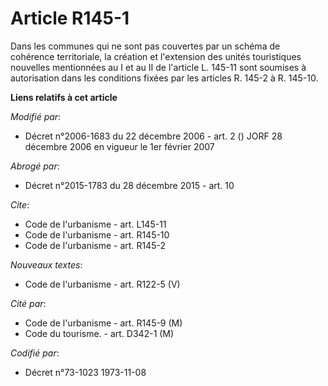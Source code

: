 # Article R145-1

Dans les communes qui ne sont pas couvertes par un schéma de cohérence territoriale, la création et l'extension des unités
touristiques nouvelles mentionnées au I et au II de l'article L. 145-11 sont soumises à autorisation dans les conditions
fixées par les articles R. 145-2 à R. 145-10.

**Liens relatifs à cet article**

_Modifié par_:

  - Décret n°2006-1683 du 22 décembre 2006 - art. 2 () JORF 28 décembre 2006 en vigueur le 1er février 2007

_Abrogé par_:

  - Décret n°2015-1783 du 28 décembre 2015 - art. 10

_Cite_:

  - Code de l'urbanisme - art. L145-11
  - Code de l'urbanisme - art. R145-10
  - Code de l'urbanisme - art. R145-2

_Nouveaux textes_:

  - Code de l'urbanisme - art. R122-5 (V)

_Cité par_:

  - Code de l'urbanisme - art. R145-9 (M)
  - Code du tourisme. - art. D342-1 (M)

_Codifié par_:

  - Décret n°73-1023 1973-11-08
